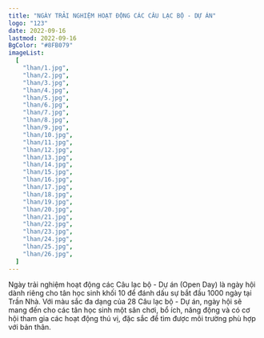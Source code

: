 ```yaml
---
title: "NGÀY TRẢI NGHIỆM HOẠT ĐỘNG CÁC CÂU LẠC BỘ - DỰ ÁN"
logo: "123"
date: 2022-09-16
lastmod: 2022-09-16
BgColor: "#8FB079"
imageList:
  [
    "lhan/1.jpg",
    "lhan/2.jpg",
    "lhan/3.jpg",
    "lhan/4.jpg",
    "lhan/5.jpg",
    "lhan/6.jpg",
    "lhan/7.jpg",
    "lhan/8.jpg",
    "lhan/9.jpg",
    "lhan/10.jpg",
    "lhan/11.jpg",
    "lhan/12.jpg",
    "lhan/13.jpg",
    "lhan/14.jpg",
    "lhan/15.jpg",
    "lhan/16.jpg",
    "lhan/17.jpg",
    "lhan/18.jpg",
    "lhan/19.jpg",
    "lhan/20.jpg",
    "lhan/21.jpg",
    "lhan/22.jpg",
    "lhan/23.jpg",
    "lhan/24.jpg",
    "lhan/25.jpg",
    "lhan/26.jpg",
  ]
---
```


Ngày trải nghiệm hoạt động các Câu lạc bộ - Dự án (Open Day) là ngày hội dành riêng cho tân học sinh khối 10 để đánh dấu sự bắt đầu 1000 ngày tại Trần Nhà. Với màu sắc đa dạng của 28 Câu lạc bộ - Dự án, ngày hội sẽ mang đến cho các tân học sinh một sân chơi, bổ ích, năng động và có cơ hội tham gia các hoạt động thú vị, đặc sắc để tìm được môi trường phù hợp với bản thân. 